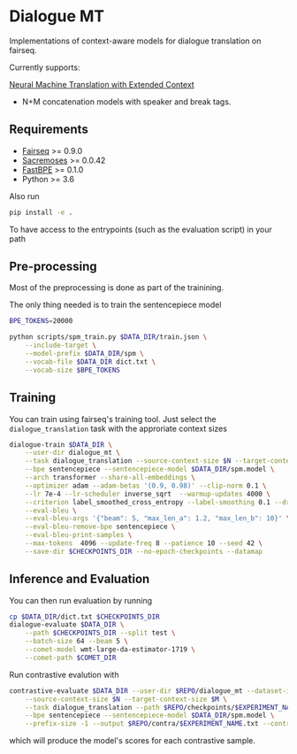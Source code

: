# Dialogue MT

Implementations of context-aware models for dialogue translation on fairseq.

Currently supports:

<a href="https://arxiv.org/pdf/1708.05943.pdf"> Neural Machine Translation with Extended Context</a>

* N+M concatenation models with speaker and break tags.

## Requirements 

* [Fairseq](https://github.com/pytorch/fairseq) >= 0.9.0
* [Sacremoses](https://github.com/alvations/sacremoses) >= 0.0.42
* [FastBPE](https://github.com/glample/fastBPE) >= 0.1.0
* Python >= 3.6

Also run 

```bash
pip install -e .
```

To have access to the entrypoints (such as the evaluation script) in your path

## Pre-processing

Most of the preprocessing is done as part of the trainining.

The only thing needed is to train the sentencepiece model

```bash
BPE_TOKENS=20000

python scripts/spm_train.py $DATA_DIR/train.json \
    --include-target \
    --model-prefix $DATA_DIR/spm \
    --vocab-file $DATA_DIR dict.txt \
    --vocab-size $BPE_TOKENS
```

## Training

You can train using fairseq's training tool. Just select the `dialogue_translation` task with the approriate context sizes

```bash
dialogue-train $DATA_DIR \
    --user-dir dialogue_mt \
    --task dialogue_translation --source-context-size $N --target-context-size $M \
    --bpe sentencepiece --sentencepiece-model $DATA_DIR/spm.model \
    --arch transformer --share-all-embeddings \
    --optimizer adam --adam-betas '(0.9, 0.98)' --clip-norm 0.1 \
    --lr 7e-4 --lr-scheduler inverse_sqrt  --warmup-updates 4000 \
    --criterion label_smoothed_cross_entropy --label-smoothing 0.1 --dropout 0.3 --weight-decay 0.0001 \
    --eval-bleu \
    --eval-bleu-args '{"beam": 5, "max_len_a": 1.2, "max_len_b": 10}' \
    --eval-bleu-remove-bpe sentencepiece \
    --eval-bleu-print-samples \
    --max-tokens  4096 --update-freq 8 --patience 10 --seed 42 \
    --save-dir $CHECKPOINTS_DIR --no-epoch-checkpoints --datamap
```

## Inference and Evaluation

You can then run evaluation by running

```bash
cp $DATA_DIR/dict.txt $CHECKPOINTS_DIR
dialogue-evaluate $DATA_DIR \
    --path $CHECKPOINTS_DIR --split test \
    --batch-size 64 --beam 5 \
    --comet-model wmt-large-da-estimator-1719 \
    --comet-path $COMET_DIR 
```

Run contrastive evalution with
```bash
contrastive-evaluate $DATA_DIR --user-dir $REPO/dialogue_mt --dataset-impl mmap\
    --source-context-size $N --target-context-size $M \
    --task dialogue_translation --path $REPO/checkpoints/$EXPERIMENT_NAME/checkpoint_best.pt --max-tokens 4096 \
    --bpe sentencepiece --sentencepiece-model $DATA_DIR/spm.model \
    --prefix-size -1 --output $REPO/contra/$EXPERIMENT_NAME.txt --contra $CONTRA_DIR
```
which will produce the model's scores for each contrastive sample. 